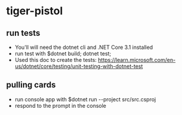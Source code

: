 # tiger-pistol

## run tests

- You'll will need the dotnet cli and .NET Core 3.1 installed
- run test with $dotnet build; dotnet test;
- Used this doc to create the tests: https://learn.microsoft.com/en-us/dotnet/core/testing/unit-testing-with-dotnet-test

## pulling cards

- run console app with $dotnet run --project src/src.csproj
- respond to the prompt in the console
